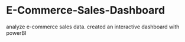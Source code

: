 # E-Commerce-Sales-Dashboard
analyze e-commerce sales data. created an interactive dashboard with powerBI
